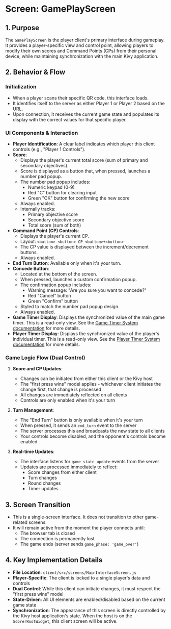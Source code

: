 # Screen: GamePlayScreen

## 1. Purpose

The `GamePlayScreen` is the player client's primary interface during gameplay. It provides a player-specific view and control point, allowing players to modify their own scores and Command Points (CPs) from their personal device, while maintaining synchronization with the main Kivy application.

## 2. Behavior & Flow

### Initialization

- When a player scans their specific QR code, this interface loads.
- It identifies itself to the server as either Player 1 or Player 2 based on the URL.
- Upon connection, it receives the current game state and populates its display with the correct values for that specific player.

### UI Components & Interaction

- **Player Identification**: A clear label indicates which player this client controls (e.g., "Player 1 Controls").
- **Score**:
  - Displays the player's current total score (sum of primary and secondary objectives).
  - Score is displayed as a button that, when pressed, launches a number pad popup.
  - The number pad popup includes:
    - Numeric keypad (0-9)
    - Red "C" button for clearing input
    - Green "OK" button for confirming the new score
  - Always enabled.
  - Internally tracks:
    - Primary objective score
    - Secondary objective score
    - Total score (sum of both)
- **Command Point (CP) Controls**:
  - Displays the player's current CP.
  - Layout: `<button>-<button> CP <button>+<button>`
  - The CP value is displayed between the increment/decrement buttons.
  - Always enabled.
- **End Turn Button**: Available only when it's your turn.
- **Concede Button**:
  - Located at the bottom of the screen.
  - When pressed, launches a custom confirmation popup.
  - The confirmation popup includes:
    - Warning message: "Are you sure you want to concede?"
    - Red "Cancel" button
    - Green "Confirm" button
  - Styled to match the number pad popup design.
  - Always enabled.
- **Game Timer Display**: Displays the synchronized value of the main game timer. This is a read-only view. See the [Game Timer System documentation](../../../game_timer.md) for more details.
- **Player Timer Display**: Displays the synchronized value of the player's individual timer. This is a read-only view. See the [Player Timer System documentation](../../../player_timer.md) for more details.

### Game Logic Flow (Dual Control)

1. **Score and CP Updates**:

   - Changes can be initiated from either this client or the Kivy host
   - The "first press wins" model applies - whichever client initiates the change first, that change is processed
   - All changes are immediately reflected on all clients
   - Controls are only enabled when it's your turn

2. **Turn Management**:

   - The "End Turn" button is only available when it's your turn
   - When pressed, it sends an `end_turn` event to the server
   - The server processes this and broadcasts the new state to all clients
   - Your controls become disabled, and the opponent's controls become enabled

3. **Real-time Updates**:
   - The interface listens for `game_state_update` events from the server
   - Updates are processed immediately to reflect:
     - Score changes from either client
     - Turn changes
     - Round changes
     - Timer updates

## 3. Screen Transition

- This is a single-screen interface. It does not transition to other game-related screens.
- It will remain active from the moment the player connects until:
  - The browser tab is closed
  - The connection is permanently lost
  - The game ends (server sends `game_phase: 'game_over'`)

## 4. Key Implementation Details

- **File Location**: `client/src/screens/MainInterfaceScreen.js`
- **Player-Specific**: The client is locked to a single player's data and controls
- **Dual Control**: While this client can initiate changes, it must respect the "first press wins" model
- **State-Driven**: All UI elements are enabled/disabled based on the current game state
- **Synchronization**: The appearance of this screen is directly controlled by the Kivy host application's state. When the host is on the `ScorerRootWidget`, this client screen will be active.
